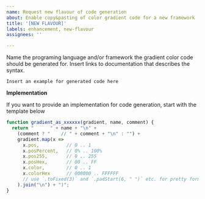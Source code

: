 ```yaml
---
name: Request new flavour of code generation
about: Enable copy&pasting of color gradient code for a new framework
title: '[NEW FLAVOUR]'
labels: enhancement, new-flavour
assignees: ''

---
```


Name the programing language and/or framework the gradient color code should be generated for.
Insert links to documentation that describes the syntax.

```
Insert an example for generated code here
```

**Implementation**

If you want to provide an implementation for code generation, start with the template below

```javascript
function gradient_as_xxxxxx(gradient, name, comment) {
  return "      " + name + "\n" +
    (comment ? "    // " + comment + "\n" : "") +
    gradient.map(x =>
      x.pos,          // 0 .. 1
      x.posPercent,   // 0% .. 100%
      x.pos255,       // 0 .. 255
      x.posHex,       // 00 .. FF
      x.color,        // 0 .. 1
      x.colorHex      // 000000 .. FFFFFF
      // use `.toFixed(3)` and `.padStart(6, " ")` etc. for pretty formatting
    ).join("\n") + ")";
}
```